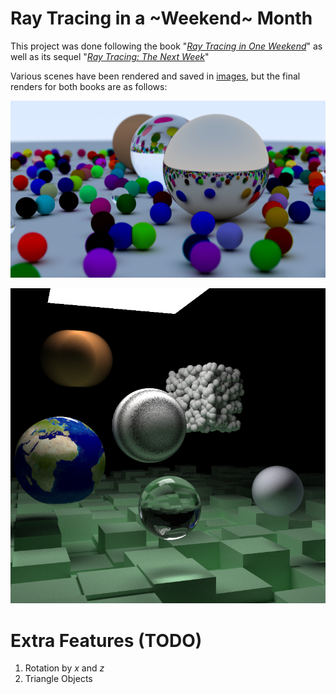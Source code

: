 # Ray Tracing in a ~Weekend~ Month

This project was done following the book "[_Ray Tracing in One Weekend_](https://raytracing.github.io/books/RayTracingInOneWeekend.html)" as well as its sequel "[_Ray Tracing: The Next Week_](https://raytracing.github.io/books/RayTracingTheNextWeek.html)"

Various scenes have been rendered and saved in [images](./images), but the final renders for both books are as follows:

![Weekend Final Render](./images/final_weekend_render.png)

![Week Final Render](./images/final_week_render.png)

# Extra Features (TODO)

1. Rotation by $x$ and $z$
2. Triangle Objects
